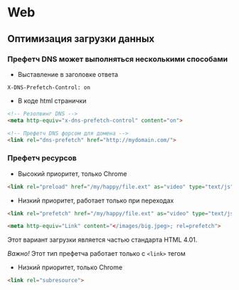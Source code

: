 # Web 

## Оптимизация загрузки данных 



### Префетч DNS может выполняться несколькими способами

* Выставление в заголовке ответа

```
X-DNS-Prefetch-Control: on
```

* В коде html странички

``` html
<!-- Резолвинг DNS -->
<meta http-equiv="x-dns-prefetch-control" content="on">

<!-- Префетч DNS форсом для домена -->
<link rel="dns-prefetch" href="http://mydomain.com/">
```

### Префетч ресурсов

* Высокий приоритет, только Chrome

``` html
<link rel="preload" href="/my/happy/file.ext" as="video" type="text/js" crossorigin="anonymous">
```

* Низкий приоритет, работает только при переходах

``` html
<link rel="prefetch" href="/my/happy/file.ext" as="video" type="text/js">

<meta http-equiv="Link" content="</images/big.jpeg>; rel=prefetch">
```

Этот вариант загрузки является частью стандарта HTML 4.01.

*Важно!*
Этот тип префетча работает только с ``<link>`` тегом

* Низкий приоритет, только Chrome
``` html
<link rel="subresource">
```
